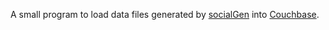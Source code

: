 A small program to load data files generated by 
[socialGen](https://github.com/pouriapirz/socialGen) into 
[Couchbase](http://www.couchbase.com/).